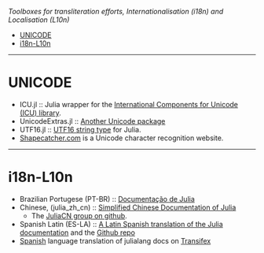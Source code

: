 *Toolboxes for transliteration efforts, Internationalisation (i18n) and Localisation (L10n)*

* [UNICODE](#unicode)
* [i18n-L10n](#i18n-L10n)

----

# UNICODE
* ICU.jl :: Julia wrapper for the [International Components for Unicode (ICU) library](https://github.com/nolta/ICU.jl).
* UnicodeExtras.jl :: [Another Unicode package](https://github.com/nolta/UnicodeExtras.jl)
* UTF16.jl :: [UTF16 string type](https://github.com/nolta/UTF16.jl) for Julia.
* [Shapecatcher.com](http://shapecatcher.com/) is a Unicode character recognition website.

----

# i18n-L10n
* Brazilian Portugese (PT-BR) :: [Documentação de Julia](http://julia-pt-br.readthedocs.org/pt_BR/release-0.2/)
* Chinese, (julia_zh_cn) :: [Simplified Chinese Documentation of Julia](https://github.com/JuliaCN/julia_zh_cn) 
   * The [JuliaCN group on github](https://github.com/JuliaCN).
* Spanish Latin (ES-LA) :: [A Latin Spanish translation of the Julia documentation](http://julia-es-la.readthedocs.org/es/latest/) and the [Github repo](https://github.com/lbenitesanchez/julia-doc-es-la)
* [Spanish](https://github.com/Ismael-VC/julia/tree/julia-translations/doc) language translation of julialang docs on [Transifex](https://www.transifex.com/projects/p/julia-doc/) 



